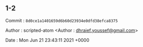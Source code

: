 ## 1-2 

 Commit : `8d0ce1a1401659d6b60d23934e0dfd38efca8375`

 Author : scripted-atom <Author : dhraief.youssef@gmail.com> 

 Date 	: Mon Jun 21 23:43:11 2021 +0000 

